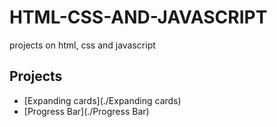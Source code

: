 # HTML-CSS-AND-JAVASCRIPT
projects on html, css and javascript

## Projects

- [Expanding cards](./Expanding cards)
- [Progress Bar](./Progress Bar)
